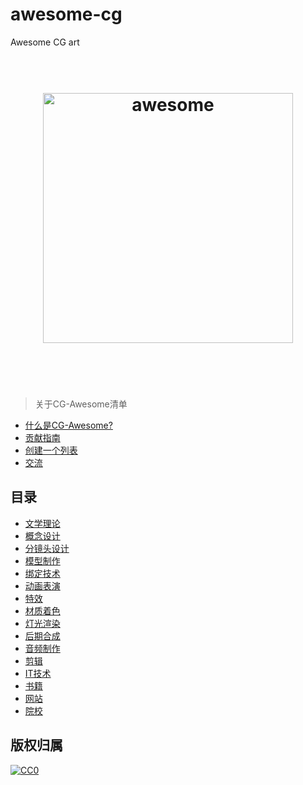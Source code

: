 # awesome-cg
Awesome CG art

<h1 align="center">
	<br>
	<img width="400" src="https://cdn.rawgit.com/sindresorhus/awesome/master/media/logo.svg" alt="awesome">
	<br>
	<br>
	<br>
</h1>

> 关于CG-Awesome清单

- [什么是CG-Awesome?](awesome.md)
- [贡献指南](contributing.md)
- [创建一个列表](create-list.md)
- [交流](http://cgxyz.org)

## 目录

- [文学理论](#platforms)
- [概念设计](#programming-languages)
- [分镜头设计](#storyboard)
- [模型制作](#front-end-development)
- [绑定技术](#back-end-development)
- [动画表演](#computer-science)
- [特效](#vfx)
- [材质着色](#shader)
- [灯光渲染](#lighting-render)
- [后期合成](#composer)
- [音频制作](#audio)
- [剪辑](#editor)
- [IT技术](#it)
- [书籍](#book)
- [网站](#web)
- [院校](#school)

## 版权归属

[![CC0](http://mirrors.creativecommons.org/presskit/buttons/88x31/svg/cc-zero.svg)](https://creativecommons.org/publicdomain/zero/1.0/)

